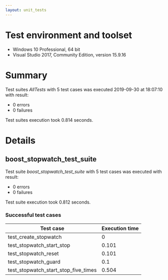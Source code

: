 ```yaml
---
layout: unit_tests
---
```


# Test environment and toolset 

* Windows 10 Professional, 64 bit
* Visual Studio 2017, Community Edition, version 15.9.16

# Summary

Test suites *AllTests* with 5 test cases was executed 2019-09-30 at 18:07:10 with result:

* 0 errors
* 0 failures

Test suites execution took 0.814 seconds.

# Details

## boost_stopwatch_test_suite

Test suite *boost_stopwatch_test_suite* with 5 test cases was executed with result:

* 0 errors
* 0 failures

Test suite execution took 0.812 seconds.

### Successful test cases

Test case|Execution time
-|-
test_create_stopwatch | 0
test_stopwatch_start_stop | 0.101
test_stopwatch_reset | 0.101
test_stopwatch_guard | 0.1
test_stopwatch_start_stop_five_times | 0.504
